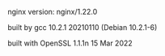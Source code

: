 nginx version: nginx/1.22.0

built by gcc 10.2.1 20210110 (Debian 10.2.1-6) 

built with OpenSSL 1.1.1n  15 Mar 2022
